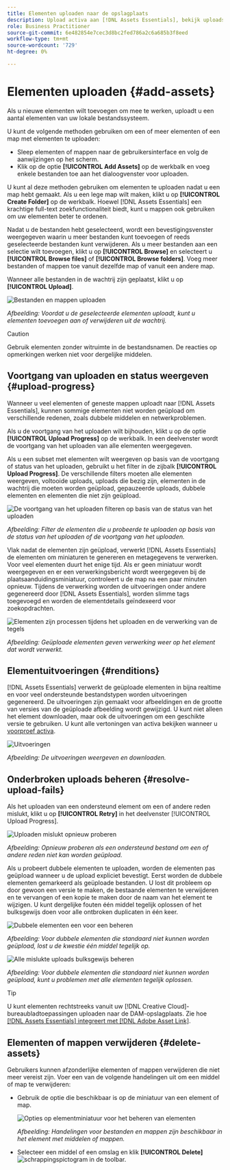```yaml
---
title: Elementen uploaden naar de opslagplaats
description: Upload activa aan [!DNL Assets Essentials], bekijk uploadstatussen, en los uploadkwesties op.
role: Business Practitioner
source-git-commit: 6e482854e7cec3d8bc2fed786a2c6a685b3f8eed
workflow-type: tm+mt
source-wordcount: '729'
ht-degree: 0%

---
```



# Elementen uploaden {#add-assets}

Als u nieuwe elementen wilt toevoegen om mee te werken, uploadt u een aantal elementen van uw lokale bestandssysteem. <!-- TBD: Many of the [common file formats are supported](/help/supported-file-formats.md). -->

U kunt de volgende methoden gebruiken om een of meer elementen of een map met elementen te uploaden:

* Sleep elementen of mappen naar de gebruikersinterface en volg de aanwijzingen op het scherm.
* Klik op de optie **[!UICONTROL Add Assets]** op de werkbalk en voeg enkele bestanden toe aan het dialoogvenster voor uploaden.

<!-- TBD: Update this GIF
![Asset and nested folder upload demo](assets/do-not-localize/upload-assets.gif) -->

U kunt al deze methoden gebruiken om elementen te uploaden nadat u een map hebt gemaakt. Als u een lege map wilt maken, klikt u op **[!UICONTROL Create Folder]** op de werkbalk. Hoewel [!DNL Assets Essentials] een krachtige full-text zoekfunctionaliteit biedt, kunt u mappen ook gebruiken om uw elementen beter te ordenen.

Nadat u de bestanden hebt geselecteerd, wordt een bevestigingsvenster weergegeven waarin u meer bestanden kunt toevoegen of reeds geselecteerde bestanden kunt verwijderen. Als u meer bestanden aan een selectie wilt toevoegen, klikt u op **[!UICONTROL Browse]** en selecteert u **[!UICONTROL Browse files]** of **[!UICONTROL Browse folders]**. Voeg meer bestanden of mappen toe vanuit dezelfde map of vanuit een andere map.

Wanneer alle bestanden in de wachtrij zijn geplaatst, klikt u op **[!UICONTROL Upload]**.

![Bestanden en mappen uploaden](assets/upload-browse-files-folders.png)

*Afbeelding: Voordat u de geselecteerde elementen uploadt, kunt u elementen toevoegen aan of verwijderen uit de wachtrij.*

>[!CAUTION]
>
>Gebruik elementen zonder witruimte in de bestandsnamen. De reacties op opmerkingen werken niet voor dergelijke middelen.

## Voortgang van uploaden en status weergeven {#upload-progress}

Wanneer u veel elementen of geneste mappen uploadt naar [!DNL Assets Essentials], kunnen sommige elementen niet worden geüpload om verschillende redenen, zoals dubbele middelen en netwerkproblemen.

Als u de voortgang van het uploaden wilt bijhouden, klikt u op de optie **[!UICONTROL Upload Progress]** op de werkbalk. In een deelvenster wordt de voortgang van het uploaden van alle elementen weergegeven.

Als u een subset met elementen wilt weergeven op basis van de voortgang of status van het uploaden, gebruikt u het filter in de zijbalk **[!UICONTROL Upload Progress]**. De verschillende filters moeten alle elementen weergeven, voltooide uploads, uploads die bezig zijn, elementen in de wachtrij die moeten worden geüpload, gepauzeerde uploads, dubbele elementen en elementen die niet zijn geüpload.

![De voortgang van het uploaden filteren op basis van de status van het uploaden](assets/filter-upload-progress.png)

*Afbeelding: Filter de elementen die u probeerde te uploaden op basis van de status van het uploaden of de voortgang van het uploaden.*

Vlak nadat de elementen zijn geüpload, verwerkt [!DNL Assets Essentials] de elementen om miniaturen te genereren en metagegevens te verwerken. Voor veel elementen duurt het enige tijd. Als er geen miniatuur wordt weergegeven en er een verwerkingsbericht wordt weergegeven bij de plaatsaanduidingsminiatuur, controleert u de map na een paar minuten opnieuw. Tijdens de verwerking worden de uitvoeringen onder andere gegenereerd door [!DNL Assets Essentials], worden slimme tags toegevoegd en worden de elementdetails geïndexeerd voor zoekopdrachten.

![Elementen zijn processen tijdens het uploaden en de verwerking van de tegels](assets/upload-processing.png)

*Afbeelding: Geüploade elementen geven verwerking weer op het element dat wordt verwerkt.*

## Elementuitvoeringen {#renditions}

[!DNL Assets Essentials] verwerkt de geüploade elementen in bijna realtime en voor veel ondersteunde bestandstypen worden uitvoeringen gegenereerd. De uitvoeringen zijn gemaakt voor afbeeldingen en de grootte van versies van de geüploade afbeelding wordt gewijzigd. U kunt niet alleen het element downloaden, maar ook de uitvoeringen om een geschikte versie te gebruiken. U kunt alle vertoningen van activa bekijken wanneer u [voorproef activa](/help/navigate-view.md#preview-assets).

![Uitvoeringen](assets/renditions-view-download.png)

*Afbeelding: De uitvoeringen weergeven en downloaden.*

## Onderbroken uploads beheren {#resolve-upload-fails}

Als het uploaden van een ondersteund element om een of andere reden mislukt, klikt u op **[!UICONTROL Retry]** in het deelvenster [!UICONTROL Upload Progress].

![Uploaden mislukt opnieuw proberen](assets/upload-retry.png)

*Afbeelding: Opnieuw proberen als een ondersteund bestand om een of andere reden niet kan worden geüpload.*

Als u probeert dubbele elementen te uploaden, worden de elementen pas geüpload wanneer u de upload expliciet bevestigt. Eerst worden de dubbele elementen gemarkeerd als geüploade bestanden. U lost dit probleem op door gewoon een versie te maken, de bestaande elementen te verwijderen en te vervangen of een kopie te maken door de naam van het element te wijzigen. U kunt dergelijke fouten één middel tegelijk oplossen of het bulksgewijs doen voor alle ontbroken duplicaten in één keer.

![Dubbele elementen een voor een beheren](assets/uploads-manage-duplicates.png)

*Afbeelding: Voor dubbele elementen die standaard niet kunnen worden geüpload, lost u de kwestie één middel tegelijk op.*

![Alle mislukte uploads bulksgewijs beheren](assets/upload-progress-manage-failed-uploads.png)

*Afbeelding: Voor dubbele elementen die standaard niet kunnen worden geüpload, kunt u problemen met alle elementen tegelijk oplossen.*

>[!TIP]
>
>U kunt elementen rechtstreeks vanuit uw [!DNL Creative Cloud]-bureaubladtoepassingen uploaden naar de DAM-opslagplaats. Zie hoe [[!DNL Assets Essentials] integreert met [!DNL Adobe Asset Link]](/help/integration.md).

## Elementen of mappen verwijderen {#delete-assets}

Gebruikers kunnen afzonderlijke elementen of mappen verwijderen die niet meer vereist zijn. Voer een van de volgende handelingen uit om een middel of map te verwijderen:

* Gebruik de optie die beschikbaar is op de miniatuur van een element of map.

   ![Opties op elementminiatuur voor het beheren van elementen](assets/options-on-thumbnail.png)

   *Afbeelding: Handelingen voor bestanden en mappen zijn beschikbaar in het element met middelen of mappen.*

* Selecteer een middel of een omslag en klik **[!UICONTROL Delete]** ![schrappingspictogram](assets/do-not-localize/delete-icon.png) in de toolbar.
